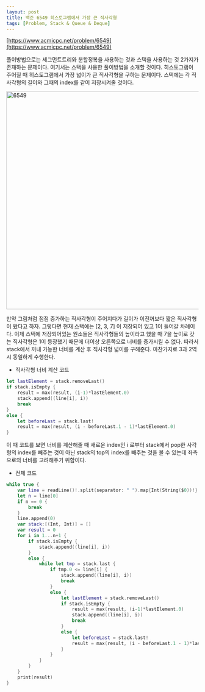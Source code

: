 ```yaml
---
layout: post
title: 백준 6549 히스토그램에서 가장 큰 직사각형
tags: [Problem, Stack & Queue & Deque]
---
```


[https://www.acmicpc.net/problem/6549](https://www.acmicpc.net/problem/6549)

풀이방법으로는 세그먼트트리와 분할정복을 사용하는 것과 스택을 사용하는 것 2가지가 존재하는 문제이다. 여기서는 스택을 사용한 풀이방법을 소개할 것이다. 히스토그램이 주어질 때 히스토그램에서 가장 넓이가 큰 직사각형을 구하는 문제이다. 스택에는 각 직사각형의 길이와 그때의 index를 같이 저장시켜줄 것이다. 

<img width="572" alt="6549" src="https://user-images.githubusercontent.com/78075226/120605684-5032c400-c489-11eb-8f25-26d5ddce4009.png">

만약 그림처럼 점점 증가하는 직사각형이 주어지다가 길이가 이전꺼보다 짧은 직사각형이 왔다고 하자. 그렇다면 현재 스택에는 [2, 3, 7] 이 저장되어 있고 1이 들어갈 차례이다. 이제 스택에 저장되어있는 원소들은 직사각형들의 높이라고 했을 때 7을 높이로 갖는 직사각형은 1이 등장했기 때문에 더이상 오른쪽으로 너비를 증가시킬 수 없다. 따라서 stack에서 꺼내 가능한 너비를 계산 후 직사각형 넓이를 구해준다. 마찬가지로 3과 2역시 동일하게 수행한다. 
- 직사각형 너비 계산 코드



```swift
let lastElement = stack.removeLast()
if stack.isEmpty {
    result = max(result, (i-1)*lastElement.0)
    stack.append((line[i], i))
    break
}
else {
    let beforeLast = stack.last!
    result = max(result, (i - beforeLast.1 - 1)*lastElement.0)
}
```
이 때 코드를 보면 너비를 계산해줄 때 새로운 index인 i 로부터 stack에서 pop한 사각형의 index를 빼주는 것이 아닌 stack의 top의 index를 빼주는 것을 볼 수 있는데 좌측으로의 너비를 고려해주기 위함이다.  

- 전체 코드



```swift
while true {
    var line = readLine()!.split(separator: " ").map{Int(String($0))!}
    let n = line[0]
    if n == 0 {
        break
    }
    line.append(0)
    var stack:[(Int, Int)] = []
    var result = 0
    for i in 1...n+1 {
        if stack.isEmpty {
            stack.append((line[i], i))
        }
        else {
            while let tmp = stack.last {
                if tmp.0 <= line[i] {
                    stack.append((line[i], i))
                    break
                }
                else {
                    let lastElement = stack.removeLast()
                    if stack.isEmpty {
                        result = max(result, (i-1)*lastElement.0)
                        stack.append((line[i], i))
                        break
                    }
                    else {
                        let beforeLast = stack.last!
                        result = max(result, (i - beforeLast.1 - 1)*lastElement.0)
                    }
                }
            }
        }
    }
    print(result)
}
```

